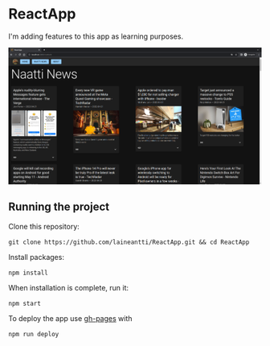 # ReactApp
I'm adding features to this app as learning purposes.

![preview](preview.png)

## Running the project

Clone this repository:

```
git clone https://github.com/laineantti/ReactApp.git && cd ReactApp
```

Install packages:

```
npm install
```

When installation is complete, run it:

```
npm start
```

To deploy the app use [gh-pages](https://github.com/gitname/react-gh-pages) with

```
npm run deploy
```